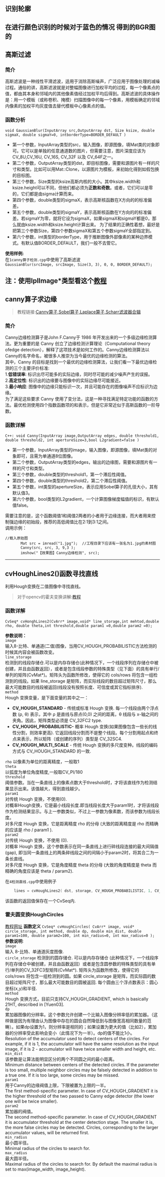 ## 识别轮廓


在进行颜色识别的时候对于蓝色的情况
得到的BGR图的
---

## 高斯过滤
### 简介
高斯滤波是一种线性平滑滤波，适用于消除高斯噪声，广泛应用于图像处理的减噪过程。通俗的讲，高斯滤波就是对整幅图像进行加权平均的过程，每一个像素点的值，都由其本身和邻域内的其他像素值经过加权平均后得到。高斯滤波的具体操作是：用一个模板（或称卷积、掩模）扫描图像中的每一个像素，用模板确定的邻域内像素的加权平均灰度值去替代模板中心像素点的值。  
### 函数分析
`void GaussianBlur(InputArray src,OutputArray dst, Size ksize, double sigmaX, double sigmaY=0, intborderType=BORDER_DEFAULT )`
- 第一个参数，InputArray类型的src，输入图像，即源图像，填Mat类的对象即可。它可以是单独的任意通道数的图片，但需要注意，图片深度应该为CV_8U,CV_16U, CV_16S, CV_32F 以及 CV_64F之一。
- 第二个参数，OutputArray类型的dst，即目标图像，需要和源图片有一样的尺寸和类型。比如可以用Mat::Clone，以源图片为模板，来初始化得到如假包换的目标图。
- 第三个参数，Size类型的ksize高斯内核的大小。其中ksize.width和ksize.height可以不同，但他们都必须为**正数和奇数**。或者，它们可以是零的，它们都是由sigma计算而来。
- 第四个参数，double类型的sigmaX，表示高斯核函数在X方向的的标准偏差。
- 第五个参数，double类型的sigmaY，表示高斯核函数在Y方向的的标准偏差。若sigmaY为零，就将它设为sigmaX，如果sigmaX和sigmaY都是0，那么就由ksize.width和ksize.height计算出来。
为了结果的正确性着想，最好是把第三个参数Size，第四个参数sigmaX和第五个参数sigmaY全部指定到。
- 第六个参数，int类型的borderType，用于推断图像外部像素的某种边界模式。有默认值BORDER_DEFAULT，我们一般不去管它。

**使用样例:**  
在`1canny算子检测.cpp`中使用了高斯滤波  
`GaussianBlur(srcImage, srcImage, Size(3, 3), 0, 0, BORDER_DEFAULT);`

注：使用IplImage*类型看这个[教程](http://blog.csdn.net/jackinzhou/article/details/7901253)
---
## canny算子求边缘
> 教程链接:[Canny算子,Sobel算子,Laplace算子,Scharr滤波器合辑](http://blog.csdn.net/poem_qianmo/article/details/25560901)

### 简介
Canny边缘检测算子是John F.Canny于 1986 年开发出来的一个多级边缘检测算法。更为重要的是 Canny 创立了边缘检测计算理论（Computational theory ofedge detection），解释了这项技术是如何工作的。Canny边缘检测算法以Canny的名字命名，被很多人推崇为当今最优的边缘检测的算法。  
其中，Canny 的目标是找到一个最优的边缘检测算法，让我们看一下最优边缘检测的三个主要评价标准:  
1.**低错误率**: 标识出尽可能多的实际边缘，同时尽可能的减少噪声产生的误报。  
2.**高定位性**: 标识出的边缘要与图像中的实际边缘尽可能接近。  
3.**最小响应**: 图像中的边缘只能标识一次，并且可能存在的图像噪声不应标识为边缘。  
为了满足这些要求 Canny 使用了变分法，这是一种寻找满足特定功能的函数的方法。最优检测使用四个指数函数项的和表示，但是它非常近似于高斯函数的一阶导数。  

### 函数详解
`C++: void Canny(InputArray image,OutputArray edges, double threshold1, double threshold2, int apertureSize=3,bool L2gradient=false )`
- 第一个参数，InputArray类型的image，输入图像，即源图像，填Mat类的对象即可，且需为单通道8位图像。
- 第二个参数，OutputArray类型的edges，输出的边缘图，需要和源图片有一样的尺寸和类型。
- 第三个参数，double类型的threshold1，第一个滞后性阈值。
- 第四个参数，double类型的threshold2，第二个滞后性阈值。
- 第五个参数，int类型的apertureSize，表示应用Sobel算子的孔径大小，其有默认值3。
- 第六个参数，bool类型的L2gradient，一个计算图像梯度幅值的标识，有默认值false。

需要注意的是，这个函数阈值1和阈值2两者的小者用于边缘连接，而大者用来控制强边缘的初始段，推荐的高低阈值比在2:1到3:1之间。  
调用示例：
```
//载入原始图   
       Mat src = imread("1.jpg");  //工程目录下应该有一张名为1.jpg的素材图
       Canny(src, src, 3, 9,3 );
       imshow("【效果图】Canny边缘检测", src);
```

---
## cvHoughLines2()函数寻找直线
利用Hough变换在二值图像中寻找直线。
>对于opencv的霍夫变换讲解:[教程](http://blog.csdn.net/poem_qianmo/article/details/26977557)  
### 函数详解
`CvSeq* cvHonghLines2(CvArr* image,void* line_storage,int mehtod,double rho,
double theta,int threshold,double param1 =0,double param2 =0);`

**参数说明：**  
`image`  
输入8-比特、单通道(二值)图像，当用CV_HOUGH_PROBABILISTIC方法检测的时候其内容会被函数改变。  
`line_storage`  
检测到的线段存储仓.可以是内存存储仓(此种情况下，一个线段序列在存储仓中被创建，并且由函数返回），或者是包含线段参数的特殊类型（见下面）的具有单行/单列的矩阵(CvMat*)。矩阵头为函数所修改，使得它的 cols/rows 将包含一组检测到的线段。如果 line_storage 是矩阵，而实际线段的数目超过矩阵尺寸，那么最大可能数目的线段被返回(线段没有按照长度、可信度或其它指标排序).  
`method`  
Hough 变换变量，是下面变量的其中之一：  
- **CV_HOUGH_STANDARD** - 传统或标准 Hough 变换. 每一个线段由两个浮点数 (ρ, θ) 表示，其中 ρ 是直线与原点(0,0) 之间的距离，θ 线段与 x-轴之间的夹角。因此，矩阵类型必须是 CV_32FC2 type.
- **CV_HOUGH_PROBABILISTIC-** 概率 Hough 变换(如果图像包含一些长的线性分割，则效率更高). 它返回线段分割而不是整个线段。每个分割用起点和终点来表示，所以矩阵（或创建的序列）类型是 CV_32SC4.
- **CV_HOUGH_MULTI_SCALE** - 传统 Hough 变换的多尺度变种。线段的编码方式与 CV_HOUGH_STANDARD 的一致.

`rho`
以像素为单位的距离精度，一般取1  
`theta`  
以弧度为单位角度精度,一般取CV_PI/180  
`threshold`  
阈值参数。当在一条直线上的像素点数大于threshold时，才将该直线作为检测结果显示出来。该值越大，得到直线越少。  
`param1`  
对传统 Hough 变换，不使用(0).  
对概率Hough变换，它是最小线段长度.即当线段长度大于param1时，才将该线段作为检测结果显示。与上一参数类似，不过上一参数为像素数，而该参数为线段长度。  
对多尺度 Hough 变换，它是距离精度 rho 的分母 (大致的距离精度是 rho 而精确的应该是 rho / param1 ).  
`param2`  
对传统 Hough 变换，不使用 (0).  
对概率 Hough 变换，这个参数表示在同一条直线上进行碎线段连接的最大间隔值(gap), 即当同一条直线上的两条碎线段之间的间隔小于param2时，将其合二为一条长直线。  
对多尺度 Hough 变换，它是角度精度 theta 的分母 (大致的角度精度是 theta 而精确的角度应该是 theta / param2).

在`4检测直线.cpp`中使用例子
```C++
    lines = cvHoughLines2( dst, storage, CV_HOUGH_PROBABILISTIC, 1, CV_PI/180, 50, 50, 10 );
```
该函数的返回值保存在一个CvSeq内.


### 霍夫圆变换HoughCircles
[教程网址](http://b217dgy.blog.51cto.com/5704306/132036043)
**函数定义**
`CvSeq* cvHoughCircles( CvArr* image, void* circle_storage, int method, double dp, double min_dist, double param1=100, double param2=100, int min_radius=0, int max_radius=0 );`  
**参数说明**:  
`image`  
输入 8-比特、单通道灰度图像.  
`circle_storage`
检测到的圆存储仓. 可以是内存存储仓 (此种情况下，一个线段序列在存储仓中被创建，并且由函数返回）或者是包含圆参数的特殊类型的具有单行/单列的CV_32FC3型矩阵(CvMat*). 矩阵头为函数所修改，使得它的 cols/rows 将包含一组检测到的圆。如果 circle_storage 是矩阵，而实际圆的数目超过矩阵尺寸，那么最大可能数目的圆被返回. 每个圆由三个浮点数表示：圆心坐标(x,y)和半径.  
`method`  
Hough 变换方式，目前只支持CV_HOUGH_GRADIENT, which is basically 21HT, described in [Yuen03].  
`dp`  
累加器图像的分辨率。这个参数允许创建一个比输入图像分辨率低的累加器。（这样做是因为有理由认为图像中存在的圆会自然降低到与图像宽高相同数量的范畴）。如果dp设置为1，则分辨率是相同的；如果设置为更大的值（比如2），累加器的分辨率受此影响会变小（此情况下为一半）。dp的值不能比1小。  
Resolution of the accumulator used to detect centers of the circles. For example, if it is 1, the accumulator will have the same resolution as the input image, if it is 2 - accumulator will have twice smaller width and height, etc.  
`min_dist`    
该参数是让算法能明显区分的两个不同圆之间的最小距离。  
Minimum distance between centers of the detected circles. If the parameter is too small, multiple neighbor circles may be falsely detected in addition to a true one. If it is too large, some circles may be missed.  
`param1`  
用于Canny的边缘阀值上限，下限被置为上限的一半。  
The first method-specific parameter. In case of CV_HOUGH_GRADIENT it is the higher threshold of the two passed to Canny edge detector (the lower one will be twice smaller).  
`param2`  
累加器的阀值。  
The second method-specific parameter. In case of CV_HOUGH_GRADIENT it is accumulator threshold at the center detection stage. The smaller it is, the more false circles may be detected. Circles, corresponding to the larger accumulator values, will be returned first.   
`min_radius`  
最小圆半径。  
Minimal radius of the circles to search for.  
`max_radius`  
最大圆半径。  
Maximal radius of the circles to search for. By default the maximal radius is set to max(image_width, image_height).  